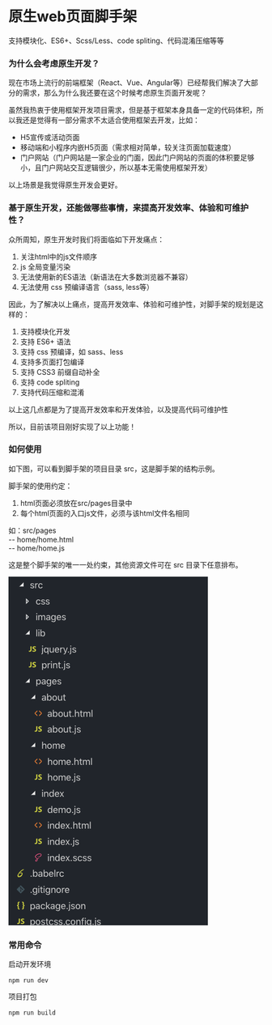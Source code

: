 # 原生web页面脚手架
支持模块化、ES6+、Scss/Less、code spliting、代码混淆压缩等等   

### 为什么会考虑原生开发？

现在市场上流行的前端框架（React、Vue、Angular等）已经帮我们解决了大部分的需求，那么为什么我还要在这个时候考虑原生页面开发呢？

虽然我热衷于使用框架开发项目需求，但是基于框架本身具备一定的代码体积，所以我还是觉得有一部分需求不太适合使用框架去开发，比如：

 * H5宣传或活动页面
 * 移动端和小程序内嵌H5页面（需求相对简单，较关注页面加载速度）
 * 门户网站（门户网站是一家企业的门面，因此门户网站的页面的体积要足够小，且门户网站交互逻辑很少，所以基本无需使用框架开发）

以上场景是我觉得原生开发会更好。

### 基于原生开发，还能做哪些事情，来提高开发效率、体验和可维护性？ 

众所周知，原生开发时我们将面临如下开发痛点：
 1. 关注html中的js文件顺序 
 2. js 全局变量污染
 3. 无法使用新的ES语法（新语法在大多数浏览器不兼容）
 4. 无法使用 css 预编译语言（sass, less等）   

因此，为了解决以上痛点，提高开发效率、体验和可维护性，对脚手架的规划是这样的：
 1. 支持模块化开发
 2. 支持 ES6+ 语法
 3. 支持 css 预编译，如 sass、less
 4. 支持多页面打包编译
 5. 支持 CSS3 前缀自动补全
 6. 支持 code spliting
 7. 支持代码压缩和混淆   

以上这几点都是为了提高开发效率和开发体验，以及提高代码可维护性   

所以，目前该项目刚好实现了以上功能！   

### 如何使用

如下图，可以看到脚手架的项目目录 src，这是脚手架的结构示例。

脚手架的使用约定：
 1. html页面必须放在src/pages目录中
 2. 每个html页面的入口js文件，必须与该html文件名相同
 
如：src/pages   
        -- home/home.html   
        -- home/home.js   
        
这是整个脚手架的唯一一处约束，其他资源文件可在 src 目录下任意排布。

![目录](./imgs/1.png)   


### 常用命令

启动开发环境
```
npm run dev
```
项目打包
```
npm run build
```

